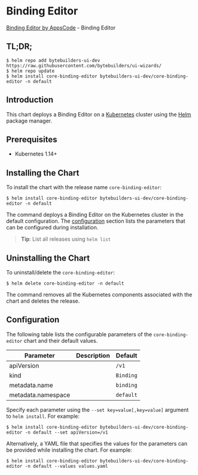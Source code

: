 # Binding Editor

[Binding Editor by AppsCode](https://byte.builders) - Binding Editor

## TL;DR;

```console
$ helm repo add bytebuilders-ui-dev https://raw.githubusercontent.com/bytebuilders/ui-wizards/
$ helm repo update
$ helm install core-binding-editor bytebuilders-ui-dev/core-binding-editor -n default
```

## Introduction

This chart deploys a Binding Editor on a [Kubernetes](http://kubernetes.io) cluster using the [Helm](https://helm.sh) package manager.

## Prerequisites

- Kubernetes 1.14+

## Installing the Chart

To install the chart with the release name `core-binding-editor`:

```console
$ helm install core-binding-editor bytebuilders-ui-dev/core-binding-editor -n default
```

The command deploys a Binding Editor on the Kubernetes cluster in the default configuration. The [configuration](#configuration) section lists the parameters that can be configured during installation.

> **Tip**: List all releases using `helm list`

## Uninstalling the Chart

To uninstall/delete the `core-binding-editor`:

```console
$ helm delete core-binding-editor -n default
```

The command removes all the Kubernetes components associated with the chart and deletes the release.

## Configuration

The following table lists the configurable parameters of the `core-binding-editor` chart and their default values.

|     Parameter      | Description |  Default  |
|--------------------|-------------|-----------|
| apiVersion         |             | `/v1`     |
| kind               |             | `Binding` |
| metadata.name      |             | `binding` |
| metadata.namespace |             | `default` |


Specify each parameter using the `--set key=value[,key=value]` argument to `helm install`. For example:

```console
$ helm install core-binding-editor bytebuilders-ui-dev/core-binding-editor -n default --set apiVersion=/v1
```

Alternatively, a YAML file that specifies the values for the parameters can be provided while
installing the chart. For example:

```console
$ helm install core-binding-editor bytebuilders-ui-dev/core-binding-editor -n default --values values.yaml
```
